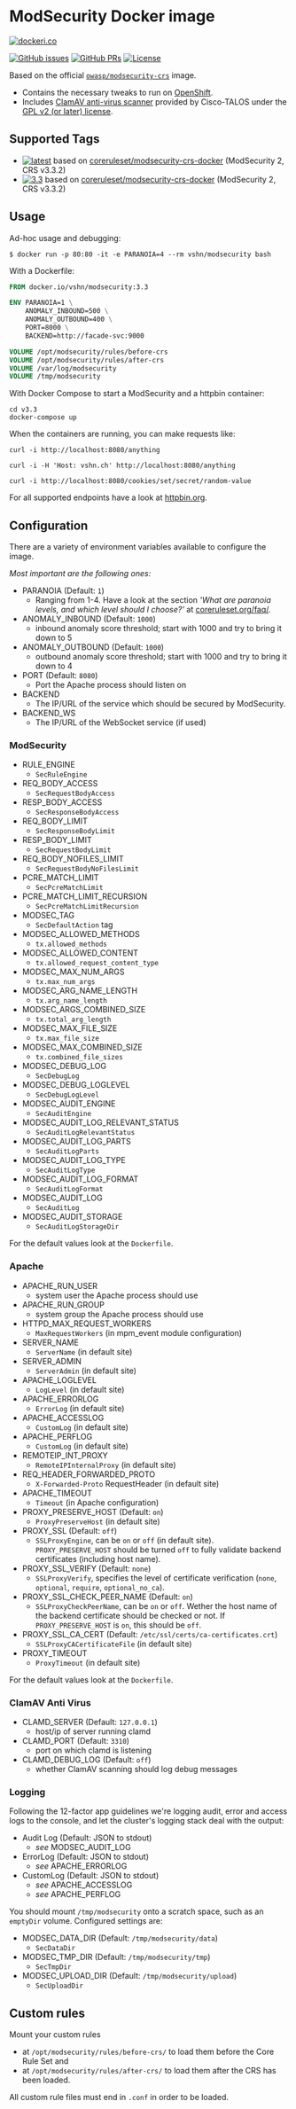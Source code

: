 # ModSecurity Docker image

[![dockeri.co](http://dockeri.co/image/vshn/modsecurity)](https://hub.docker.com/r/vshn/modsecurity/)

[![GitHub issues](https://img.shields.io/github/issues-raw/vshn/modsecurity-docker.svg)](https://github.com/vshn/modsecurity-docker/issues
) [![GitHub PRs](https://img.shields.io/github/issues-pr-raw/vshn/modsecurity-docker.svg)](https://github.com/vshn/modsecurity-docker/pulls
) [![License](https://img.shields.io/github/license/vshn/modsecurity-docker.svg)](https://github.com/vshn/modsecurity-docker/blob/master/LICENSE)

Based on the official [`owasp/modsecurity-crs`](https://hub.docker.com/r/owasp/modsecurity-crs) image.

* Contains the necessary tweaks to run on [OpenShift](https://www.openshift.com/).
* Includes [ClamAV anti-virus scanner](https://www.clamav.net/) provided by Cisco-TALOS under the
  [GPL v2 (or later) license](https://github.com/Cisco-Talos/clamav-devel/blob/master/COPYING).

## Supported Tags

* [![latest](
  https://img.shields.io/badge/latest-blue.svg?colorA=22313f&colorB=4a637b&logo=docker)](
  https://github.com/vshn/modsecurity-docker/blob/master/v3.3/Dockerfile) based on [coreruleset/modsecurity-crs-docker](ttps://github.com/coreruleset/modsecurity-crs-docker) (ModSecurity 2, CRS v3.3.2)
* [![3.3](
  https://img.shields.io/badge/3.3-blue.svg?colorA=22313f&colorB=4a637b&logo=docker)](
  https://github.com/vshn/modsecurity-docker/blob/master/v3.3/Dockerfile) based on [coreruleset/modsecurity-crs-docker](ttps://github.com/coreruleset/modsecurity-crs-docker) (ModSecurity 2, CRS v3.3.2)

## Usage

Ad-hoc usage and debugging:

```console
$ docker run -p 80:80 -it -e PARANOIA=4 --rm vshn/modsecurity bash
```

With a Dockerfile:

```Dockerfile
FROM docker.io/vshn/modsecurity:3.3

ENV PARANOIA=1 \
    ANOMALY_INBOUND=500 \
    ANOMALY_OUTBOUND=400 \
    PORT=8000 \
    BACKEND=http://facade-svc:9000

VOLUME /opt/modsecurity/rules/before-crs
VOLUME /opt/modsecurity/rules/after-crs
VOLUME /var/log/modsecurity
VOLUME /tmp/modsecurity
```

With Docker Compose to start a ModSecurity and a httpbin container:

```console
cd v3.3
docker-compose up
```

When the containers are running, you can make requests like:
```console
curl -i http://localhost:8080/anything

curl -i -H 'Host: vshn.ch' http://localhost:8080/anything

curl -i http://localhost:8080/cookies/set/secret/random-value
```

For all supported endpoints have a look at [httpbin.org](https://httpbin.org).

## Configuration

There are a variety of environment variables available to configure the image.

*Most important are the following ones:*

* PARANOIA (Default: `1`)
  * Ranging from 1-4. Have a look at the section *'What are paranoia levels, and
    which level should I choose?'* at [coreruleset.org/faq/](https://coreruleset.org/faq/).
* ANOMALY_INBOUND (Default: `1000`)
  * inbound anomaly score threshold; start with 1000 and try to bring it down to 5
* ANOMALY_OUTBOUND (Default: `1000`)
  * outbound anomaly score threshold; start with 1000 and try to bring it down to 4
* PORT (Default: `8080`)
  * Port the Apache process should listen on
* BACKEND
  * The IP/URL of the service which should be secured by ModSecurity.
* BACKEND_WS
  * The IP/URL of the WebSocket service (if used)

### ModSecurity

* RULE_ENGINE
  * `SecRuleEngine`
* REQ_BODY_ACCESS
  * `SecRequestBodyAccess`
* RESP_BODY_ACCESS
  * `SecResponseBodyAccess`
* REQ_BODY_LIMIT
  * `SecResponseBodyLimit`
* RESP_BODY_LIMIT
  * `SecRequestBodyLimit`
* REQ_BODY_NOFILES_LIMIT
  * `SecRequestBodyNoFilesLimit`
* PCRE_MATCH_LIMIT
  * `SecPcreMatchLimit`
* PCRE_MATCH_LIMIT_RECURSION
  * `SecPcreMatchLimitRecursion`
* MODSEC_TAG
  * `SecDefaultAction` tag
* MODSEC_ALLOWED_METHODS
  * `tx.allowed_methods`
* MODSEC_ALLOWED_CONTENT
  * `tx.allowed_request_content_type`
* MODSEC_MAX_NUM_ARGS
  * `tx.max_num_args`
* MODSEC_ARG_NAME_LENGTH
  * `tx.arg_name_length`
* MODSEC_ARGS_COMBINED_SIZE
  * `tx.total_arg_length`
* MODSEC_MAX_FILE_SIZE
  * `tx.max_file_size`
* MODSEC_MAX_COMBINED_SIZE
  * `tx.combined_file_sizes`
* MODSEC_DEBUG_LOG
  * `SecDebugLog`
* MODSEC_DEBUG_LOGLEVEL
  * `SecDebugLogLevel`
* MODSEC_AUDIT_ENGINE
  * `SecAuditEngine`
* MODSEC_AUDIT_LOG_RELEVANT_STATUS
  * `SecAuditLogRelevantStatus`
* MODSEC_AUDIT_LOG_PARTS
  * `SecAuditLogParts`
* MODSEC_AUDIT_LOG_TYPE
  * `SecAuditLogType`
* MODSEC_AUDIT_LOG_FORMAT
  * `SecAuditLogFormat`
* MODSEC_AUDIT_LOG
  * `SecAuditLog`
* MODSEC_AUDIT_STORAGE
  * `SecAuditLogStorageDir`

For the default values look at the `Dockerfile`.

### Apache

* APACHE_RUN_USER
  * system user the Apache process should use
* APACHE_RUN_GROUP
  * system group the Apache process should use
* HTTPD_MAX_REQUEST_WORKERS
  * `MaxRequestWorkers` (in mpm_event module configuration)
* SERVER_NAME
  * `ServerName` (in default site)
* SERVER_ADMIN
  * `ServerAdmin` (in default site)
* APACHE_LOGLEVEL
  * `LogLevel` (in default site)
* APACHE_ERRORLOG
  * `ErrorLog` (in default site)
* APACHE_ACCESSLOG
  * `CustomLog` (in default site)
* APACHE_PERFLOG
  * `CustomLog` (in default site)
* REMOTEIP_INT_PROXY
  * `RemoteIPInternalProxy` (in default site)
* REQ_HEADER_FORWARDED_PROTO
  * `X-Forwarded-Proto` RequestHeader (in default site)
* APACHE_TIMEOUT
  * `Timeout` (in Apache configuration)
* PROXY_PRESERVE_HOST (Default: `on`)
  * `ProxyPreserveHost` (in default site)
* PROXY_SSL (Default: `off`)
  * `SSLProxyEngine`, can be `on` or `off` (in default site). `PROXY_PRESERVE_HOST` should be turned `off` to fully validate backend certificates (including host name).
* PROXY_SSL_VERIFY (Default: `none`)
  * `SSLProxyVerify`, specifies the level of certificate verification (`none`, `optional`, `require`, `optional_no_ca`).
* PROXY_SSL_CHECK_PEER_NAME (Default: `on`)
  * `SSLProxyCheckPeerName`, can be `on` or `off`. Wether the host name of the backend certificate should be checked or not. If `PROXY_PRESERVE_HOST` is `on`, this should be `off`.
* PROXY_SSL_CA_CERT (Default: `/etc/ssl/certs/ca-certificates.crt`)
  * `SSLProxyCACertificateFile` (in default site)
* PROXY_TIMEOUT
  * `ProxyTimeout` (in default site)

For the default values look at the `Dockerfile`.

### ClamAV Anti Virus

* CLAMD_SERVER (Default: `127.0.0.1`)
  * host/ip of server running clamd
* CLAMD_PORT (Default: `3310`)
  * port on which clamd is listening
* CLAMD_DEBUG_LOG (Default: `off`)
  * whether ClamAV scanning should log debug messages

### Logging

Following the 12-factor app guidelines we're logging audit, error and access
logs to the console, and let the cluster's logging stack deal with the output:

* Audit Log (Default: JSON to stdout)
  * *see* MODSEC_AUDIT_LOG
* ErrorLog (Default: JSON to stdout)
  * *see* APACHE_ERRORLOG
* CustomLog (Default: JSON to stdout)
  * *see* APACHE_ACCESSLOG
  * *see* APACHE_PERFLOG

You should mount `/tmp/modsecurity` onto a scratch space, such as an
`emptyDir` volume. Configured settings are:

* MODSEC_DATA_DIR (Default: `/tmp/modsecurity/data`)
  * `SecDataDir`
* MODSEC_TMP_DIR (Default: `/tmp/modsecurity/tmp`)
  * `SecTmpDir`
* MODSEC_UPLOAD_DIR (Default: `/tmp/modsecurity/upload`)
  * `SecUploadDir`

## Custom rules

Mount your custom rules

* at `/opt/modsecurity/rules/before-crs/` to load them before the Core Rule Set and
* at `/opt/modsecurity/rules/after-crs/` to load them after the CRS has been loaded.

All custom rule files must end in `.conf` in order to be loaded.
